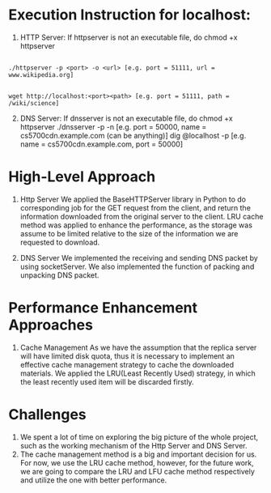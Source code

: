 # Execution Instruction for localhost:
1. HTTP Server:
If httpserver is not an executable file, do chmod +x httpserver
```

./httpserver -p <port> -o <url> [e.g. port = 51111, url = www.wikipedia.org]

```
```

wget http://localhost:<port><path> [e.g. port = 51111, path = /wiki/science]

```

2. DNS Server:
If dnsserver is not an executable file, do chmod +x httpserver
./dnsserver -p <port> -n <name> [e.g. port = 50000, name = cs5700cdn.example.com (can be anything)]
dig @localhost <name> -p <port> [e.g. name = cs5700cdn.example.com, port = 50000]


# High-Level Approach
1. Http Server
We applied the BaseHTTPServer library in Python to do corresponding job for the GET request from the client,
 and return the information downloaded from the original server to the client. LRU cache method was applied to enhance
 the performance, as the storage was assume to be limited relative to the size of the information we are requested to
 download.

2. DNS Server
We implemented the receiving and sending DNS packet by using socketServer. We also implemented the function of packing
 and unpacking DNS packet.

# Performance Enhancement Approaches
1. Cache Management
As we have the assumption that the replica server will have limited disk quota, thus it is necessary to implement an
 effective cache management strategy to cache the downloaded materials. We applied the LRU(Least Recently Used)
 strategy, in which the least recently used item will be discarded firstly.

# Challenges
1. We spent a lot of time on exploring the big picture of the whole project, such as the working mechanism of the Http
 Server and DNS Server.
2. The cache management method is a big and important decision for us. For now, we use the LRU cache method, however,
 for the future work, we are going to compare the LRU and LFU cache method respectively and utilize the one with better
 performance.